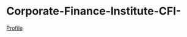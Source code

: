 # Corporate-Finance-Institute-CFI-


[Profile](https://courses.corporatefinanceinstitute.com/courses/take/free-excel-crash-course-for-finance/lessons/3106382-course-introduction)
